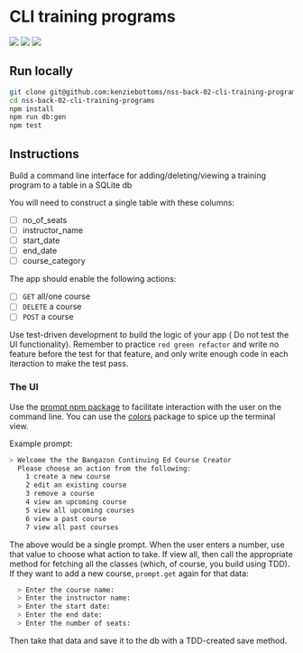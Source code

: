 # CLI training programs

![](https://img.shields.io/badge/mvp-wip-yellow.svg)
![](https://img.shields.io/badge/data-sqlite-blue.svg)
![](https://img.shields.io/badge/testing-chai+mocha-a40802.svg)

## Run locally

```bash
git clone git@github.com:kenziebottoms/nss-back-02-cli-training-programs.git
cd nss-back-02-cli-training-programs
npm install
npm run db:gen
npm test
```

## Instructions

Build a command line interface for adding/deleting/viewing a training program to a table in a SQLite db

You will need to construct a single table with these columns:

- [ ] no_of_seats
- [ ] instructor_name
- [ ] start_date
- [ ] end_date
- [ ] course_category

The app should enable the following actions:
- [ ] `GET` all/one course
- [ ] `DELETE` a course
- [ ] `POST` a course

Use test-driven development to build the logic of your app ( Do not test the UI functionality). Remember to practice `red green refactor` and write no feature before the test for that feature, and only write enough code in each iteraction to make the test pass.

### The UI
Use the [prompt npm package](https://www.npmjs.com/package/prompt) to facilitate interaction with the user on the command line. You can use the [colors](https://www.npmjs.com/package/colors) package to spice up the terminal view.

Example prompt:

```bash
> Welcome the the Bangazon Continuing Ed Course Creator
  Please choose an action from the following:
    1 create a new course
    2 edit an existing course
    3 remove a course
    4 view an upcoming course
    5 view all upcoming courses
    6 view a past course
    7 view all past courses
```

The above would be a single prompt. When the user enters a number, use that value to choose what action to take. If view all, then call the appropriate method for fetching all the classes (which, of course, you build using TDD). If they want to add a new course, `prompt.get` again for that data:

```bash
  > Enter the course name:
  > Enter the instructor name:
  > Enter the start date:
  > Enter the end date:
  > Enter the number of seats:
```

Then take that data and save it to the db with a TDD-created save method.